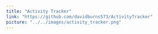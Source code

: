 ```yaml
---
title: "Activity Tracker"
link: "https://github.com/davidburns573/ActivityTracker"
picture: "../../images/activity_tracker.png"
---
```

